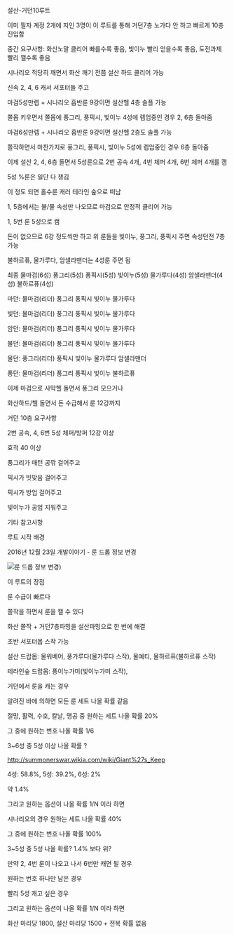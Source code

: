 설산-거던10루트

이미 필자 계정 2개에 지인 3명이 이 루트를 통해 거던7층 노가다 안 하고 빠르게 10층 진입함

중간 요구사항: 화산노말 클리어 빠를수록 좋음, 빛이누 빨리 얻을수록 좋음, 도전과제 빨리 깰수록 좋음

시나리오 적당히 깨면서 화산 깨기 전쯤 설산 하드 클리어 가능

신속 2, 4, 6 캐서 서포터들 주고

마검5성만렙 + 시나리오 흡반룬 9강이면 설산헬 4층 솔플 가능

쫄몹 키우면서 쫄몹에 풍그리, 풍픽시, 빛이누 4성에 렙업중인 경우 2, 6층 돌아줌

마검6성만렙 + 시나리오 흡반룬 9강이면 설산헬 2층도 솔플 가능

쫄작하면서 마찬가지로 풍그리, 풍픽시, 빛이누 5성에 렙업중인 경우 6층 돌아줌

이제 설산 2, 4, 6층 돌면서 5성룬으로 2번 공속 4개, 4번 체퍼 4개, 6번 체퍼 4개를 캠

5성 %룬은 일단 다 챙김

이 정도 되면 홀수룬 캐러 테라인 숲으로 떠남

1, 5층에서는 불/물 속성만 나오므로 마검으로 안정적 클리어 가능

1, 5번 룬 5성으로 캠

돈이 없으므로 6강 정도씩만 하고 위 룬들을 빛이누, 풍그리, 풍픽시 주면 속성던전 7층 가능

불하르퓨, 물가루다, 암샐라맨더는 4성룬 주면 됨

최종 물마검(6성) 풍그리(5성) 풍픽시(5성) 빛이누(5성) 물가루다(4성) 암샐라맨더(4성) 불하르퓨(4성)

마던: 물마검(리더) 풍그리 풍픽시 빛이누 물가루다

빛던: 물마검(리더) 풍그리 풍픽시 빛이누 물가루다

암던: 물마검(리더) 풍그리 풍픽시 빛이누 물가루다

불던: 물마검(리더) 풍그리 풍픽시 빛이누 물가루다

물던: 풍그리(리더) 풍픽시 빛이누 물가루다 암샐라맨더

풍던: 물마검(리더) 풍그리 풍픽시 빛이누 불하르퓨

이제 마검으로 사막헬 돌면서 풍그리 모으거나

화산하드/헬 돌면서 돈 수급해서 룬 12강까지

거던 10층 요구사항

2번 공속, 4, 6번 5성 체퍼/방퍼 12강 이상

효적 40 이상

풍그리가 매턴 공깎 걸어주고

픽시가 빗맞음 걸어주고

픽시가 방업 걸어주고

빛이누가 공업 지워주고



기타 참고사항

루트 시작 배경

2016년 12월 23일 개발이야기 - 룬 드롭 정보 변경

![룬 드롭 정보 변경](https://cafeptthumb-phinf.pstatic.net/MjAxNjEyMjNfMTc1/MDAxNDgyNDczOTU1Njk5.nGEeRQgYrkzPY_JfD-Pptoy13hmJkE30fYvF7Smwq8Ug.VKg9RQYKx6z3Z0_tOkkuPmQH9XL1dpdio-RQ_3AY1h4g.PNG.arang_smon/1_4.PNG?type=w740))



이 루트의 장점

룬 수급이 빠르다

쫄작을 하면서 룬을 캘 수 있다

화산 쫄작 + 거던7층파밍을 설산파밍으로 한 번에 해결

초반 서포터몹 스작 가능

설산 드랍몹: 물워베어, 풍가루다(물가루다 스작), 물예티, 물하르퓨(불하르퓨 스작)

테라인숲 드랍몹: 풍이누가미(빛이누가미 스작), 

거던에서 룬을 캐는 경우

알려진 바에 의하면 모든 룬 세트 나올 확률 같음

절망, 활력, 수호, 칼날, 맹공 중 원하는 세트 나올 확률 20%

그 중에 원하는 번호 나올 확률 1/6

3~6성 중 5성 이상 나올 확률 ?

http://summonerswar.wikia.com/wiki/Giant%27s_Keep

4성: 58.8%,  5성: 39.2%, 6성: 2%

약 1.4%

그리고 원하는 옵션이 나올 확률 1/N 이라 하면

시나리오의 경우 원하는 세트 나올 확률 40%

그 중에 원하는 번호 나올 확률 100%

3~5성 중 5성 나올 확률? 1.4% 보다 위?



만약 2, 4번 룬이 나오고 나서 6번만 캐면 될 경우



원하는 번호 하나만 남은 경우

빨리 5성 캐고 싶은 경우



그리고 원하는 옵션이 나올 확률 1/N 이라 하면





화산 마리당 1800, 설산 마리당 1500 + 전복 확률 없음

